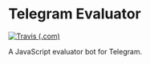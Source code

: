 # Telegram Evaluator

[![Travis (.com)](https://img.shields.io/travis/com/haykam821/Telegram-Evaluator.svg?style=popout)](https://travis-ci.com/haykam821/Telegram-Evaluator)

A JavaScript evaluator bot for Telegram.
